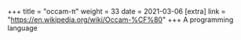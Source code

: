 +++
title = "occam-π"
weight = 33
date = 2021-03-06
[extra]
link = "https://en.wikipedia.org/wiki/Occam-%CF%80"
+++
A programming language

